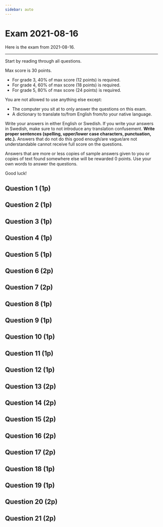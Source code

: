```yaml
---
sidebar: auto
---
```

<SetTitle title="Web Development Fundamentals" />

# Exam 2021-08-16
Here is the exam from 2021-08-16.

---

Start by reading through all questions.

Max score is 30 points.

* For grade 3, 40% of max score (12 points) is required.
* For grade 4, 60% of max score (18 points) is required.
* For grade 5, 80% of max score (24 points) is required.

You are not allowed to use anything else except:

* The computer you sit at to only answer the questions on this exam.
* A dictionary to translate to/from English from/to your native language.

Write your answers in either English or Swedish. If you write your answers in Swedish, make sure to not introduce any translation confusement. **Write proper sentences (spelling, upper/lower case characters, punctuation, etc.).** Answers that do not do this good enough/are vague/are not understandable cannot receive full score on the questions.

Answers that are more or less copies of sample answers given to you or copies of text found somewhere else will be rewarded 0 points. Use your own words to answer the questions.

Good luck!

## Question 1 (1p)
<ExamQuestion>
<template v-slot:question>

On one server, the HTTP request one should send when one wants to delete the account with id 123 is:

```http
GET /accounts/delete/123
```

Is this a good or bad way to do it? If good, justify why. If bad, explain why and suggest a better way to do it.

**Note**: This question is about HTTP, and not about websites, and you don't need to worry about security.

</template>
</ExamQuestion>




## Question 2 (1p)
<ExamQuestion>
<template v-slot:question>

To update a resource on a server, one should according to the HTTP specification send a PUT request. However, websites usually use another method. Why do websites not use the PUT method to update a resource, which method do they use instead, and why do they use that one?

</template>
</ExamQuestion>




## Question 3 (1p)
<ExamQuestion>
<template v-slot:question>

Write the HTTP status code for the following reason phrases:

* Bad Request
* OK
* Internal Server Error

You'll get:

* 0.33 points for each correct answer.
* -0.33 points for each incorrect answer.
* 0 points for each blank answer.
* 1 point for all correct answers.
* Minimum is 0 points on the question.

</template>
</ExamQuestion>




## Question 4 (1p)
<ExamQuestion>
<template v-slot:question>

What is the name of the HTTP header used to indicate which format the body of the request is written in?

What is the name of the HTTP header used to indicate which format the body of the response should preferably be written in?

You'll get:

* 0.5 points for each correct answer.
* -0.5 points for each incorrect answer.
* 0 points for each blank answer.
* 1 point for all correct answers.
* Minimum is 0 points on the question.

(**small** spelling mistakes are acceptable but might give point reduction)

</template>
</ExamQuestion>




## Question 5 (1p)
<ExamQuestion>
<template v-slot:question>

Place the lines of code below in such order that they form a valid HTML5 document (only place one line of code in each box).

* `<head>`
* `<h1>Welcome!</h1>`
* `</body>`
* `<title>Welcome!</title>`
* `<!DOCTYPE html>`
* `</html>`
* `</head>`
* `<html>`
* `<body>`

**Note**: All must be correct to get points on this question.

</template>
</ExamQuestion>




## Question 6 (2p)
<ExamQuestion>
<template v-slot:question>

Which of the following tags **do not exist** in HTML?

* h1
* table
* language
* tr
* column
* h6

You'll get:

* 1 point for each correct checked answer.
* -1 point for each incorrect checked answer.
* 0 points for each unchecked answer.
* Minimum is 0 points on the question.

</template>
</ExamQuestion>




## Question 7 (2p)
<ExamQuestion>
<template v-slot:question>

Which of the following statements about HTML attributes **are false**?

* The `id` attribute can be used on any element.
* The `button` element has an attribute called `value`.
* The `class` attribute can be used on any element.
* The `lang` attribute can be used on any element.
* An element can have the `id` attribute and the `class` attribute set at the same time.
* Different elements can have the same value in their `id` attributes.

You'll get:

* 1 point for each correct checked answer.
* -1 point for each incorrect checked answer.
* 0 points for each unchecked answer.
* Minimum is 0 points on the question.

</template>
</ExamQuestion>




## Question 8 (1p)
<ExamQuestion>
<template v-slot:question>

The form below can be used on a website that, when receiving the request, searches other websites for products matching the search string, and lists the price for those products, so the user easily can find the cheapest one on the searched websites.

```html
<form action="" method="XXX">
   Search: <input type="text" name="query">
   <input type="submit" value="Search!">
</form>
```

Which method should be used when submitting the HTML form above (i.e. what should `XXX` in the HTML code above be)? Justify your answer.

</template>
</ExamQuestion>




## Question 9 (1p)
<ExamQuestion>
<template v-slot:question>

Explain what a *declaration* is in CSS, give an example of one and explain how that one works.

</template>
</ExamQuestion>




## Question 10 (1p)
<ExamQuestion>
<template v-slot:question>

Explain what a *media query* can be used for in CSS.

</template>
</ExamQuestion>




## Question 11 (1p)
<ExamQuestion>
<template v-slot:question>

Here is some CSS code:

```css
p.span b#i{
  background-color: black;
}
```

Write HTML code that contains a match for the CSS selector in the code above.

**Note**: You only need to write the HTML code found in the `<body>` element (including the `<body>` element), you do not need to write the HTML code for an entire HTML document.

</template>
</ExamQuestion>




## Question 12 (1p)
<ExamQuestion>
<template v-slot:question>

On a website with user accounts, before any user has started to use it, the developer adds some code that, if a user's password is longer than 20 characters, only makes use of the first 20 characters in the password, and ignores the rest. The programmer is reasoning that passwords consisting of 20 characters are long enough to be considered secure anyway, and the database will now use less space.

Does the developer's reasoning make sense? Does it seem to be a good implemented website? Justify your answer.

</template>
</ExamQuestion>




## Question 13 (2p)
<ExamQuestion>
<template v-slot:question>

Are there any benefits using HTTPS on a website that only contains static HTML files, so users can only fetch content, and never send any content to the website?

</template>
</ExamQuestion>




## Question 14 (2p)
<ExamQuestion>
<template v-slot:question>

Here is an HTML form on a website one can use to login on that website:

```html
<form method="post" action="/login">
    Username: <input type="text"     name="username">
    Password: <input type="password" name="password">
              <input type="submit"   value="Sign in!">
</form>
```

Here is the code on the server handling the HTTP request sent when the form is submitted:

```js
app.post('/login', function(request, response){
  const username = request.body.username
  const password = request.body.password
  // Query to be sent to the database to check if password and username are correct.
  const query = 'SELECT id FROM members WHERE username = "'+username+'" AND password = "'+password+'"'
  // Query sent to database, the id of the user is retrieved, etc.
  // ...
})
```

As your answer, write a username and a password you can use to login as the member having the password `abc123`, no matter which username that member has (this can be used to see if a member/which member that has that password).

Be explicit about what you enter as username and what you enter as password.

**Note**: As you can see in the code, passwords are stored as plain text in the database.

</template>
</ExamQuestion>




## Question 15 (2p)
<ExamQuestion>
<template v-slot:question>

Explain what a session is, give two examples of what they can be used for and explain how they work/can be implemented.

</template>
</ExamQuestion>




## Question 16 (2p)
<ExamQuestion>
<template v-slot:question>

`Website A` contains a cross site request forgery vulnerability. Explain what they need to do to fix the vulnerability. Don't mention any library/framework; give a general description of how they can fix the vulnerability (mention details).

</template>
</ExamQuestion>




## Question 17 (2p)
<ExamQuestion>
<template v-slot:question>

Explain what a foreign key constraints is, give an example of a web application that would use a foreign key constraint, and give an example of what could go wrong if the web application wouldn't have used a foreign key constraint.

</template>
</ExamQuestion>




## Question 18 (1p)
<ExamQuestion>
<template v-slot:question>

This is a question about GDPR. The scenario is that you are the owner of a website, and you want to collect the IP addresses of your visitors, so you can see how many unique visitors you have. Which of the statements below are true for you to comply with GDPR?

* It's OK for me to collect the IP addresses of my visitors without informing them about it.
* It's OK for me to collect the IP addresses of my visitors as long as I inform them about it in advance.
* I have to ask the visitors if I may collect their IP addresses, and I may only collect the IP addresses from the visitors that say yes. If they later regret their decision and say no I have to delete their IP addresses.
* I can start collecting the IP addresses of my visitors and then ask my visitors if I may collect their IP addresses, but I have to delete the IP addresses from the visitors that say no.
* I have to ask the visitors if I may collect their IP addresses, and I may only collect the IP addresses from the visitors that say yes. If some visitors later regret their decision and say no I don't have to delete their IP addresses, because I had their permission to collect them when I collected them.

You'll get:

* 1 point for each correct checked answer.
* -1 point for each incorrect checked answer.
* 0 points for each unchecked answer.
* Minimum is 0 points on the question.

</template>
</ExamQuestion>




## Question 19 (1p)
<ExamQuestion>
<template v-slot:question>

Implement the JavaScript function `getSums(numbers_1, numbers_2)`, that receives two arrays with numbers (both arrays contains the same number of numbers) as argument and returns a new array that contains the pairwise sum of the numbers in the array.

Sample usage:

```js
getSums([1, 2], [3, 4]) // --> [4, 6]
getSums([5, 5, 5], [7, 2, 3]) // --> [12, 7, 8]
```

</template>
</ExamQuestion>




## Question 20 (2p)
<ExamQuestion>
<template v-slot:question>

In JavaScript, a human with name and an age (in years) can be represented as an object like this:

```js
const human = {name: "Alice", age: 10}
```

Implement the function `containsAdult(humans)`, which receives an array with human objects and returns `true` if any human in the array is 18 years or older, otherwise `false`.

</template>
</ExamQuestion>




## Question 21 (2p)
<ExamQuestion>
<template v-slot:question>

In JavaScript, implement the synchronous function `duplicateString(string)`, which receives a string as argument and returns a string containing that string twice, e.g. `duplicateString('ab')` ➔ `abab`.

Then implement the synchronous function `duplicateStringTwice(string)`, which receives a string as argument and returns a string containing that string four times, e.g. `duplicateStringTwice('ab')` ➔ `abababab`. The only allowed operation to use in the implementation of `duplicateStringTwice(string)` is function calls to `duplicateString(string)`.

Then implement asynchronous versions of these two functions using callback functions instead of return values. The asynchronous version of `duplicateStringTwice` may only be implemented using the asynchronous version of `duplicateString`, no other operations are allowed.

</template>
</ExamQuestion>
